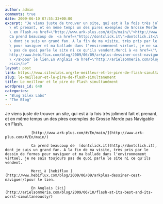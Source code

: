 ```yaml
---
author: admin
comments: true
date: 2009-06-10 07:55:33+00:00
excerpt: "Je viens juste de trouver un site, qui est à la fois très joliment fait\
  \ et prenant, et en même temps un des pires exemples de Grosse Merde pas Navigable\
  \ en Flash.<a href=\"http://www.ark-plus.com/#/En/main/\">http://www.ark-plus.com/#/En/main/</a>\
  Ca prend beaucoup de  <a href=\"http://dontclick.it\">dontclick.it</a>,\
  \ dont je suis un grand fan. A la fin de ma visite, très pris par le dessin de formes\
  \ pour naviguer et ma ballade dans l'environnement virtuel, je ne sais toujours\
  \ pas de quoi parle le site ni ce qu'ils vendent.Merci à <a href=\"\
  http://www.hebiflux.com/blog/2009/06/09/arkplus-dessiner-cest-naviguer/\">hebiflux\
  \ </a>pour le lien.En Anglais <a href=\"http://arielsommeria.com/blog/2009/06/10/flash-at-its-best-and-its-worst-simultaneously/\"\
  >ici</a>"
layout: post
link: https://www.silexlabs.org/le-meilleur-et-le-pire-de-flash-simultanement/
slug: le-meilleur-et-le-pire-de-flash-simultanement
title: Le meilleur et le pire de Flash simultanément
wordpress_id: 640
categories:
- "Blog Silex Labs"
- "The Blog"
---
```


Je viens juste de trouver un site, qui est à la fois très joliment fait et prenant, et en même temps un des pires exemples de Grosse Merde pas Navigable en Flash.

				[http://www.ark-plus.com/#/En/main/](http://www.ark-plus.com/#/En/main/)

				Ca prend beaucoup de  [dontclick.it](http://dontclick.it), dont je suis un grand fan. A la fin de ma visite, très pris par le dessin de formes pour naviguer et ma ballade dans l'environnement virtuel, je ne sais toujours pas de quoi parle le site ni ce qu'ils vendent.

				Merci à [hebiflux ](http://www.hebiflux.com/blog/2009/06/09/arkplus-dessiner-cest-naviguer/)pour le lien.

				En Anglais [ici](http://arielsommeria.com/blog/2009/06/10/flash-at-its-best-and-its-worst-simultaneously/)
